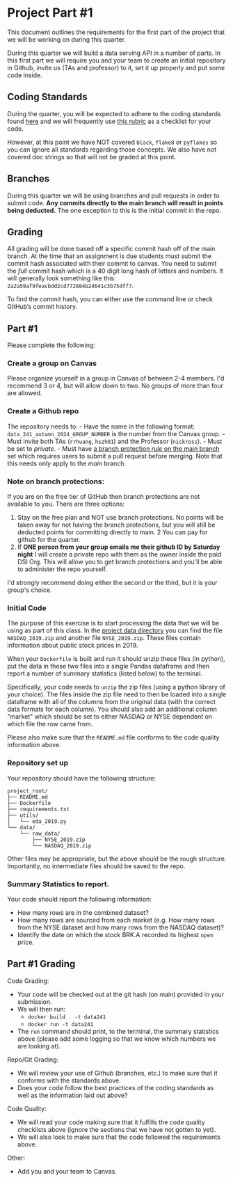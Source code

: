 # Project Part #1

This document outlines the requirements for the first part of the project that we will be working on during this quarter. 

During this quarter we will build a data serving API in a number of parts. In this first part we will require you and your team to create an initial repository in Github, invite us (TAs and professor) to it, set it up properly and put some code inside.

## Coding Standards

During the quarter, you will be expected to adhere to the coding standards found [here](https://github.com/dsi-clinic/the-clinic/blob/main/coding-standards/coding-standards.md) and we will frequently use [this rubric](https://github.com/dsi-clinic/the-clinic/blob/main/rubrics/final-technical-cleanup.md) as a checklist for your code.

However, at this point we have NOT covered `black`, `flake8` or `pyflakes` so you can ignore all standards regarding those concepts. We also have not covered doc strings so that will not be graded at this point.

## Branches

During this quarter we will be using branches and pull requests in order to submit code. **Any commits directly to the main branch will result in points being deducted.** The one exception to this is the initial commit in the repo.

## Grading

All grading will be done based off a specific commit hash off of the main branch. At the time that an assignment is due students must submit the commit hash associated with their commit to canvas. You need to submit the _full_ commit hash which is a 40 digit long hash of letters and numbers. It will generally look something like this: `2a2a59af9feacbdd2cd772884b24641c3b75dff7`.

To find the commit hash, you can either use the command line or check GitHub’s commit history.

## Part #1

Please complete the following:

### Create a group on Canvas

Please organize yourself in a group in Canvas of between 2-4 members. I'd recommend 3 or 4, but will allow down to two. No groups of more than four are allowed. 

### Create a Github repo

The repository needs to:
    - Have the name in the following format: `data_241_autumn_2024_GROUP_NUMBER` is the number from the Canvas group.
    - Must invite both TAs (`rrhuang`, `hszh01`) and the Professor (`nickross`).
    - Must be set to _private_.
    - Must have [a branch protection _rule_ on the main branch](https://docs.github.com/en/repositories/configuring-branches-and-merges-in-your-repository/managing-protected-branches/managing-a-branch-protection-rule) set which requires users to submit a pull request before merging. Note that this needs only apply to the _main_ branch.

### Note on branch protections:

If you are on the free tier of GitHub then branch protections are not available to you. There are three options:
  1. Stay on the free plan and NOT use branch protections. No points will be taken away for not having the branch protections, but you will still be deducted points for committing directly to main.
  2 You can pay for github for the quarter.
  3. If **ONE person from your group emails me their github ID by Saturday night** I will create a private repo with them as the owner inside the paid DSI Org. This will allow you to get branch protections and you'll be able to administer the repo yourself.

I'd strongly recommend doing either the second or the third, but it is your group's choice.

### Initial Code

The purpose of this exercise is to start processing the data that we will be using as part of this class. In the [project data directory](../project_data/) you can find the file `NASDAQ_2019.zip` and another file `NYSE_2019.zip`. These files contain information about public stock prices in 2019.

When your `Dockerfile` is built and run it should unzip these files (in python), put the data in these two files into a single Pandas dataframe and then report a number of summary statistics (listed below) to the terminal. 

Specifically, your code needs to `unzip` the zip files (using a python library of your choice). The files inside the zip file need to then be loaded into a single dataframe with all of the columns from the original data (with the correct data formats for each column). You should also add an additional column "market" which should be set to either NASDAQ or NYSE dependent on which file the row came from.

Please also make sure that the `README.md` file conforms to the code quality information above. 

### Repository set up

Your repository should have the following structure:

```
project_root/
├── README.md
├── Dockerfile
├── requirements.txt
├── utils/
│   └── eda_2019.py
└── data/
    └── raw_data/
        ├── NYSE_2019.zip
        └── NASDAQ_2019.zip
```

Other files may be appropriate, but the above should be the rough structure. Importantly, no intermediate files should be saved to the repo.

### Summary Statistics to report. 

Your code should report the following information:

* How many rows are in the combined dataset?
* How many rows are sourced from each market (e.g. How many rows from the NYSE dataset and how many rows from the NASDAQ dataset)? 
* Identify the date on which the stock BRK.A recorded its highest `open` price.

## Part #1 Grading

Code Grading:
  - Your code will be checked out at the git hash (on main) provided in your submission.
  - We will then run:
    - `docker build . -t data241` 
    - `docker run -t data241`
  - The `run` command should print, to the terminal, the summary statistics above (please add some logging so that we know which numbers we are looking at).

Repo/Git Grading:
  - We will review your use of Github (branches, etc.) to make sure that it conforms with the standards above.
  - Does your code follow the best practices of the coding standards as well as the information laid out above?

Code Quality:
  - We will read your code making sure that it fulfills the code quality checklists above (ignore the sections that we have not gotten to yet).
  - We will also look to make sure that the code followed the requirements above.

Other:
  - Add you and your team to Canvas.